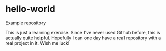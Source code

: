 # hello-world
Example repository


This is just a learning exercise. Since I've never used Github before, this is actually quite helpful. Hopefully I can one day have a real repository with a real project in it. Wish me luck!
